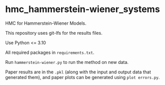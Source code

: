 # hmc_hammerstein-wiener_systems
HMC for Hammerstein-Wiener Models.

This repository uses git-lfs for the results files.

Use Python <= 3.10

All required packages in ```requirements.txt```.

Run ```hammerstein-wiener.py``` to run the method on new data. 

Paper results are in the ```.pkl``` (along with the input and output data that generated them), and paper plots can be generated using ```plot errors.py```.

